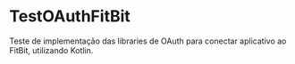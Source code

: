 # TestOAuthFitBit

Teste de implementação das libraries de OAuth para conectar aplicativo ao FitBit, utilizando Kotlin.
